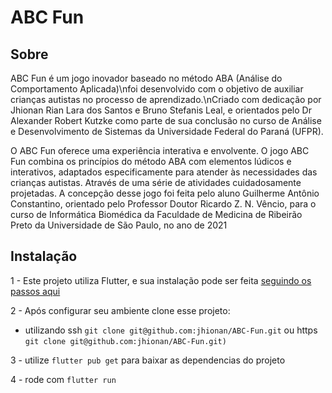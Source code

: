 # ABC Fun

## Sobre
ABC Fun é um jogo inovador baseado no método ABA (Análise do Comportamento Aplicada)\nfoi desenvolvido com o objetivo de auxiliar crianças autistas no processo de aprendizado.\nCriado com dedicação por Jhionan Rian Lara dos Santos e Bruno Stefanis Leal, e orientados pelo Dr Alexander Robert Kutzke como parte de sua conclusão no curso de Análise e Desenvolvimento de Sistemas da Universidade Federal do Paraná (UFPR).

O ABC Fun oferece uma experiência interativa e envolvente. O jogo ABC Fun combina os princípios do método ABA com elementos lúdicos e interativos, adaptados especificamente para atender às necessidades das crianças autistas. Através de uma série de atividades cuidadosamente projetadas. A concepção desse jogo foi feita pelo aluno Guilherme Antônio Constantino, orientado pelo Professor Doutor Ricardo Z. N. Vêncio, para o curso de Informática Biomédica da Faculdade de Medicina de Ribeirão Preto da Universidade de São Paulo, no ano de 2021


## Instalação

1 - Este projeto utiliza Flutter, e sua instalação pode ser feita [seguindo os passos aqui](https://docs.flutter.dev/get-started/install)

2 - Após configurar seu ambiente clone esse projeto:
 - utilizando ssh `git clone git@github.com:jhionan/ABC-Fun.git` ou https `git clone git@github.com:jhionan/ABC-Fun.git)`

3 - utilize `flutter pub get` para baixar as dependencias do projeto

4 - rode com `flutter run`